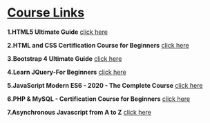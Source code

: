 # [Course Links](https://github.com/Muhammed-Javith/Udemy-MJ/blob/main/udemy%20Course%20Details.md)

**1.HTML5 Ultimate Guide**  [click here](https://www.udemy.com/course/the-complete-html-5-course-from-scratch/)

**2.HTML and CSS Certification Course for Beginners**  [click here](https://www.udemy.com/course/html-css-certification-course-for-beginners-e/)

**3.Bootstrap 4 Ultimate Guide**  [click here](https://www.udemy.com/course/learn-advanced-bootstrap-4/)

 **4.Learn JQuery-For Beginners**  [click here](https://www.udemy.com/course/learn-jquery-for-beginners/)

 **5.JavaScript Modern ES6 - 2020 - The Complete Course**  [click here](https://www.udemy.com/course/javascript-tharunshiv/)

 **6.PHP & MySQL - Certification Course for Beginners**  [click here](https://www.udemy.com/course/php-mysql-certification-course-for-beginners/)

 **7.Asynchronous Javascript from A to Z**  [click here](https://www.udemy.com/course/asynchronous-javascript-from-zero-to-hero/)
